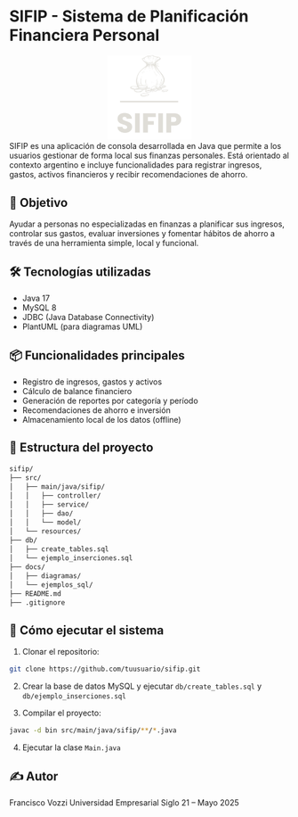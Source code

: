 # SIFIP - Sistema de Planificación Financiera Personal
<div align="center">
  <img src="SIFIP.png" width="30%">
</div>
SIFIP es una aplicación de consola desarrollada en Java que permite a los usuarios gestionar de forma local sus finanzas personales. Está orientado al contexto argentino e incluye funcionalidades para registrar ingresos, gastos, activos financieros y recibir recomendaciones de ahorro.

## 🎯 Objetivo

Ayudar a personas no especializadas en finanzas a planificar sus ingresos, controlar sus gastos, evaluar inversiones y fomentar hábitos de ahorro a través de una herramienta simple, local y funcional.

## 🛠️ Tecnologías utilizadas

- Java 17
- MySQL 8
- JDBC (Java Database Connectivity)
- PlantUML (para diagramas UML)

## 📦 Funcionalidades principales

- Registro de ingresos, gastos y activos
- Cálculo de balance financiero
- Generación de reportes por categoría y período
- Recomendaciones de ahorro e inversión
- Almacenamiento local de los datos (offline)

## 📁 Estructura del proyecto

```
sifip/
├── src/
│   ├── main/java/sifip/
│   │   ├── controller/
│   │   ├── service/
│   │   ├── dao/
│   │   └── model/
│   └── resources/
├── db/
│   ├── create_tables.sql
│   └── ejemplo_inserciones.sql
├── docs/
│   ├── diagramas/
│   └── ejemplos_sql/
├── README.md
├── .gitignore

```

## 🚀 Cómo ejecutar el sistema

1. Clonar el repositorio:
```bash
git clone https://github.com/tuusuario/sifip.git
```

2. Crear la base de datos MySQL y ejecutar `db/create_tables.sql` y `db/ejemplo_inserciones.sql`

3. Compilar el proyecto:
```bash
javac -d bin src/main/java/sifip/**/*.java
```

4. Ejecutar la clase `Main.java`

## ✍️ Autor

Francisco Vozzi
Universidad Empresarial Siglo 21 – Mayo 2025

